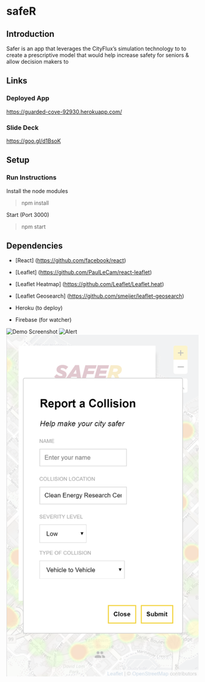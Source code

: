 # safeR 

## Introduction
Safer is an app that leverages the CityFlux’s simulation technology to to create a prescriptive model that would help increase safety for seniors & allow decision makers to

## Links

### Deployed App
https://guarded-cove-92930.herokuapp.com/

### Slide Deck
https://goo.gl/d1BsoK

## Setup

### Run Instructions

Install the node modules
> npm install 

Start (Port 3000)
> npm start

## Dependencies

* [React]
  (https://github.com/facebook/react)

* [Leaflet]
  (https://github.com/PaulLeCam/react-leaflet)

* [Leaflet Heatmap]
  (https://github.com/Leaflet/Leaflet.heat)

* [Leaflet Geosearch]
  (https://github.com/smeijer/leaflet-geosearch)
  
* Heroku (to deploy)

* Firebase (for watcher)


![Demo Screenshot](/screenshots/demo.png)
![Alert](/screenshots/alert.png)
![Report Collision](/screenshots/collision.png)

